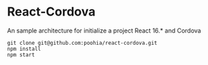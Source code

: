 # React-Cordova

An sample architecture for initialize a project React 16.\* and Cordova

```
git clone git@github.com:poohia/react-cordova.git
npm install
npm start
```
